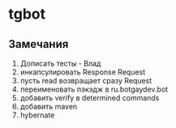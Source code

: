 # tgbot
## Замечания
1. Дописать тесты - Влад
2. инкапсулировать Response Request
3. пусть read  возвращает сразу Request
4. переименовать пэкэдж в ru.botgaydev.bot
5. добавить verify в determined commands
6. добавить  maven
7. hybernate